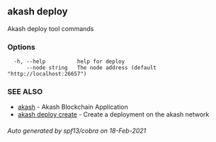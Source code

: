 ## akash deploy

Akash deploy tool commands

### Options

```
  -h, --help          help for deploy
      --node string   The node address (default "http://localhost:26657")
```

### SEE ALSO

* [akash](akash.md)	 - Akash Blockchain Application
* [akash deploy create](akash_deploy_create.md)	 - Create a deployment on the akash network

###### Auto generated by spf13/cobra on 18-Feb-2021
